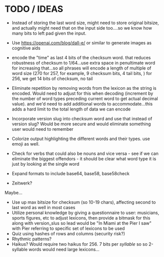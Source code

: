 # TODO / IDEAS

* Instead of storing the last word size, might need to store original bitsize, and actually might need that on the input side too....so we know how many bits to left pad given the input.

* Use https://openai.com/blog/dall-e/ or similar to generate images as cognitive aids

* encode the "time" as last 4 bits of the checksum word. that reduces robustness of checksum to 1/64...use extra space in penultimate word for increasing that...so all phrases will encode a length of multiple of word size (270 for 257, for example, 9 checksum bits, 4 tail bits, )
for 256, we get 14 bits of checksum, no tail

* Eliminate repetition by removing words from the lexicon as the string is encoded. Would need to adjust for this when decoding (increment by the number of word types preceding current word to get actual decimal value). and we'd need to add additional words to accommodate...this adds a hard limit to the total length of data we can encode

* Incorporate version slug into checksum word and use that instead of version slug? Would be more secure and would eliminate something user would need to remember

* Colorize output highlighting the different words and their types. use emoji as well.
* Check for verbs that could also be nouns and vice versa - see if we can eliminate the biggest offendors - it should be clear what word type it is just by looking at the single word

* Expand formats to include base64, base58, base58check

* Zeitwerk?

Maybe...
* Use up max bitsize for checksum (so 10-19 chars), affecting second to last word as well in most cases
* Utilize personal knowledge by giving a questionnaire to user: musicians, sports figures, etc to adjust lexicons, then provide a bitmask for this along with version_slus so lead would be "In Miami at the Pier I saw" with Pier referring to specific set of lexicons to be used
* Quiz using hashes of rows and columns (security risk?)
* Rhythmic patterns?
* Haikus? Would require two haikus for 256. 7 bits per _syllable_ so so 2-syllable words would need large lexicons...

